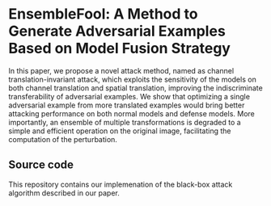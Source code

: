 # EnsembleFool: A Method to Generate Adversarial Examples Based on Model Fusion Strategy

In this paper, we propose a novel attack method, named as channel translation-invariant attack, which exploits the sensitivity of the models on both channel translation and spatial translation, improving the indiscriminate transferability of adversarial examples. We show that optimizing a single adversarial example from more translated examples would bring better attacking performance on both normal models and defense models. More importantly, an ensemble of multiple transformations is degraded to a simple and efficient operation on the original image, facilitating the computation of the perturbation. 

## Source code
This repository contains our implemenation of the black-box attack algorithm described in our paper.